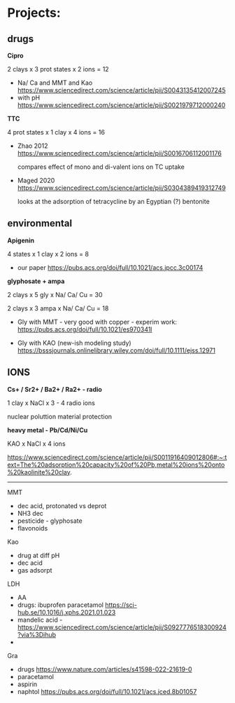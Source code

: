 # Projects:

## drugs

**Cipro**

2 clays x 3 prot states x 2 ions = 12

- Na/ Ca and MMT and Kao  https://www.sciencedirect.com/science/article/pii/S0043135412007245
- with pH https://www.sciencedirect.com/science/article/pii/S0021979712000240


**TTC**

4 prot states x 1 clay x 4 ions = 16 

- Zhao 2012 https://www.sciencedirect.com/science/article/pii/S0016706112001176

    compares effect of  mono and di-valent ions on TC uptake
    
- Maged 2020 https://www.sciencedirect.com/science/article/pii/S0304389419312749
    
    looks at the adsorption of tetracycline by an Egyptian (?) bentonite



## environmental

**Apigenin** 

4 states x 1 clay x 2 ions = 8

- our paper https://pubs.acs.org/doi/full/10.1021/acs.jpcc.3c00174




**glyphosate + ampa**

2 clays x 5 gly x Na/ Ca/ Cu   =  30

2 clays x 3 ampa x Na/ Ca/ Cu   =  18

- Gly with MMT - very good with copper - experim work: https://pubs.acs.org/doi/full/10.1021/es970341l

- Gly with KAO (new-ish modeling study)  https://bsssjournals.onlinelibrary.wiley.com/doi/full/10.1111/ejss.12971




## IONS
**Cs+ / Sr2+ / Ba2+ / Ra2+ - radio**

1 clay x NaCl x 3 - 4 radio ions

nuclear poluttion material protection



**heavy metal - Pb/Cd/Ni/Cu**

KAO x NaCl x 4 ions

https://www.sciencedirect.com/science/article/pii/S0011916409012806#:~:text=The%20adsorption%20capacity%20of%20Pb,metal%20ions%20onto%20kaolinite%20clay.





----
MMT 

+ dec acid, protonated vs deprot
+ NH3 dec
+ pesticide - glyphosate 
+ flavonoids


Kao

+ drug at diff pH 
+ dec acid 
+ gas adsorpt



LDH

+ AA
+ drugs: ibuprofen paracetamol https://sci-hub.se/10.1016/j.xphs.2021.01.023
+ mandelic acid - https://www.sciencedirect.com/science/article/pii/S0927776518300924?via%3Dihub
+ 


Gra 

+ drugs https://www.nature.com/articles/s41598-022-21619-0
+ paracetamol
+ aspirin
+ naphtol https://pubs.acs.org/doi/full/10.1021/acs.jced.8b01057


